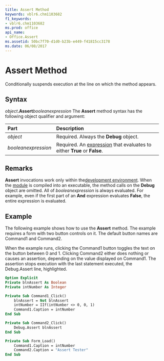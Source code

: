```yaml
---
title: Assert Method
keywords: vblr6.chm1103682
f1_keywords:
- vblr6.chm1103682
ms.prod: office
api_name:
- Office.Assert
ms.assetid: 50bc7f70-d1d0-b23b-e449-f41815cc3178
ms.date: 06/08/2017
---
```



# Assert Method



Conditionally suspends execution at the line on which the method appears.

## Syntax

_object_**.Assert**_booleanexpression_
The  **Assert** method syntax has the following object qualifier and argument:


|**Part**|**Description**|
|:-----|:-----|
| _object_|Required. Always the  **Debug** object.|
| _booleanexpression_|Required. An [expression](../../Glossary/vbe-glossary.md) that evaluates to either **True** or **False**.|

## Remarks

**Assert** invocations work only within the[development environment](../../Glossary/vbe-glossary.md). When the [module](../../Glossary/vbe-glossary.md) is compiled into an executable, the method calls on the **Debug** object are omitted.
All of  _booleanexpression_ is always evaluated. For example, even if the first part of an **And** expression evaluates **False**, the entire expression is evaluated.

## Example

The following example shows how to use the  **Assert** method. The example requires a form with two button controls on it. The default button names are Command1 and Command2.

When the example runs, clicking the Command1 button toggles the text on the button between 0 and 1. Clicking Command2 either does nothing or causes an assertion, depending on the value displayed on Command1. The assertion stops execution with the last statement executed, the Debug.Assert line, highlighted.




```vb
Option Explicit
Private blnAssert As Boolean
Private intNumber As Integer

Private Sub Command1_Click()
    blnAssert = Not blnAssert
    intNumber = IIf(intNumber <> 0, 0, 1)
    Command1.Caption = intNumber
End Sub

Private Sub Command2_Click()
    Debug.Assert blnAssert
End Sub

Private Sub Form_Load()
    Command1.Caption = intNumber
    Command2.Caption = "Assert Tester"
End Sub
```


